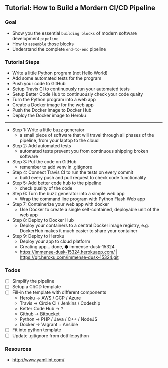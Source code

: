 Tutorial: How to Build a Mordern CI/CD Pipeline 
---

### Goal

- Show you the essential `building blocks` of modern software development `pipeline`
- How to `assemble` those blocks
- Understand the complete `end-to-end` pipeline

### Tutorial Steps

- Write a little Python program (not Hello World)
- Add some automated tests for the program
- Push your code to GitHub
- Setup Travis CI to continuously run your automated tests
- Setup Better Code Hub to continuously check your code quaity
- Turn the Python program into a web app
- Create a Docker image for the web app
- Push the Docker image to Docker Hub
- Deploy the Docker image to Heroku

---

- Step 1: Write a little buzz generator
    - a small piece of software that will travel through all phases of the pipeline, from your laptop to the cloud
- Step 2: Add automated tests
    - automated tests prevent you from continuous shipping broken software
- Step 3: Put the code on GitHub
    - remember to add venv in .gitignore
- Step 4: Connect Travis CI to run the tests on every commit
    - build every push and pull request to check code functionality
- Step 5: Add better code hub to the pipeline
    - check quality of the code
- Step 6: Turn the buzz generator into a simple web app    
    - Wrap the command line program with Python Flash Web app
- Step 7: Containerize your web app with docker
    - Use Docker to create a single self-contained, deployable unit of the web app
- Step 8: Deploy to Docker Hub
    - Deploy your containers to a central Docker image registry, e.g. DockerHub makes it much easier to share your container
- Step 9: Deploy to Heroku
    - Deploy your app to cloud platform
    - Creating app... done, ⬢ immense-dusk-15324
    - https://immense-dusk-15324.herokuapp.com/ | https://git.heroku.com/immense-dusk-15324.git

### Todos
- [ ] Simplify the pipeline
- [ ] Setup a CI/CD template
- [ ] Fill-in the template with different components
    - Heroku -> AWS / GCP / Azure
    - Travis -> Circle CI / Jenkins / Codeship
    - Better Code Hub -> ?
    - Github -> Bitbucket
    - Python -> PHP / Java / C++ / NodeJS
    - Docker -> Vagrant + Ansible
- [ ] Fit into python template
- [ ] Update .gitignore from dotfile:python

### Resources
* http://www.yamllint.com/